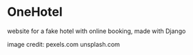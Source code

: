 # OneHotel
website for a fake hotel with online booking, made with Django



image credit:
pexels.com
unsplash.com